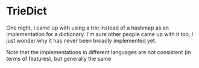 # TrieDict
One night, I came up with using a trie instead of a hashmap as an implementation for a dictionary.
I'm sure other people came up with it too, I just wonder why it has never been broadly implemented yet.

Note that the implementations in different languages are not consistent (in terms of features), but generally the same

